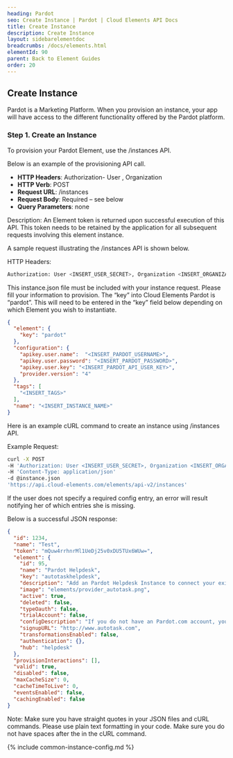 ```yaml
---
heading: Pardot
seo: Create Instance | Pardot | Cloud Elements API Docs
title: Create Instance
description: Create Instance
layout: sidebarelementdoc
breadcrumbs: /docs/elements.html
elementId: 90
parent: Back to Element Guides
order: 20
---
```


## Create Instance

Pardot is a Marketing Platform. When you provision an instance, your app will have access to the different functionality offered by the Pardot platform.

### Step 1. Create an Instance

To provision your Pardot Element, use the /instances API.

Below is an example of the provisioning API call.

* __HTTP Headers__: Authorization- User <user secret>, Organization <organization secret>
* __HTTP Verb__: POST
* __Request URL__: /instances
* __Request Body__: Required – see below
* __Query Parameters__: none

Description: An Element token is returned upon successful execution of this API. This token needs to be retained by the application for all subsequent requests involving this element instance.

A sample request illustrating the /instances API is shown below.

HTTP Headers:

```bash
Authorization: User <INSERT_USER_SECRET>, Organization <INSERT_ORGANIZATION_SECRET>

```
This instance.json file must be included with your instance request.  Please fill your information to provision.  The “key” into Cloud Elements Pardot is “pardot”.  This will need to be entered in the “key” field below depending on which Element you wish to instantiate.

```JSON
{
  "element": {
    "key": "pardot"
  },
  "configuration": {
    "apikey.user.name":  "<INSERT_PARDOT_USERNAME>",
    "apikey.user.password": "<INSERT_PARDOT_PASSWORD>",
    "apikey.user.key": "<INSERT_PARDOT_API_USER_KEY>",
    "provider.version": "4"
  },
  "tags": [
    "<INSERT_TAGS>"
  ],
  "name": "<INSERT_INSTANCE_NAME>"
}
```

Here is an example cURL command to create an instance using /instances API.

Example Request:

```bash
curl -X POST
-H 'Authorization: User <INSERT_USER_SECRET>, Organization <INSERT_ORGANIZATION_SECRET>'
-H 'Content-Type: application/json'
-d @instance.json
'https://api.cloud-elements.com/elements/api-v2/instances'
```

If the user does not specify a required config entry, an error will result notifying her of which entries she is missing.

Below is a successful JSON response:

```JSON
{
  "id": 1234,
  "name": "Test",
  "token": "mQuw4rrhnrMl1UeDj25v0xDU5TUx6WUw=",
  "element": {
    "id": 95,
    "name": "Pardot Helpdesk",
    "key": "autotaskhelpdesk",
    "description": "Add an Pardot Helpdesk Instance to connect your existing Pardot account to the Helpdesk Hub, allowing you to manage your incidents, priorities, statuses, users, etc. across multiple Help Desk Elements. You will need your Pardot Helpdesk account information to add an instance.",
    "image": "elements/provider_autotask.png",
    "active": true,
    "deleted": false,
    "typeOauth": false,
    "trialAccount": false,
    "configDescription": "If you do not have an Pardot.com account, you can create one at Pardot CRM Signup",
    "signupURL": "http://www.autotask.com",
    "transformationsEnabled": false,
    "authentication": {},
    "hub": "helpdesk"
  },
  "provisionInteractions": [],
  "valid": true,
  "disabled": false,
  "maxCacheSize": 0,
  "cacheTimeToLive": 0,
  "eventsEnabled": false,
  "cachingEnabled": false
}
```

Note:  Make sure you have straight quotes in your JSON files and cURL commands.  Please use plain text formatting in your code.  Make sure you do not have spaces after the in the cURL command.

{% include common-instance-config.md %}

